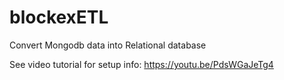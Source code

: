 # blockexETL
Convert Mongodb data into Relational database

See video tutorial for setup info:
https://youtu.be/PdsWGaJeTg4
